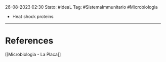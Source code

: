 26-08-2023 02:30
Stato: #ideaL
Tag: #SistemaImmunitario  #Microbiologia 

- Heat shock proteins

---
# References
[[Microbiologia - La Placa]]